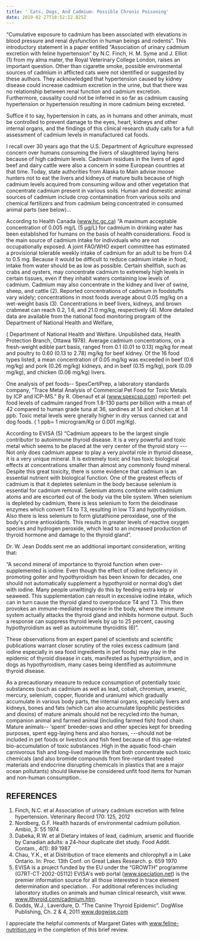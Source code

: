 ```yaml
---
title: ' Cats, Dogs, And Cadmium: Possible Chronic Poisoning'
date: 2019-02-27T18:52:12.825Z
---
```

“Cumulative exposure to cadmium has been associated with elevations in blood pressure and renal dysfunction in human beings and rodents”. This introductory statement in a paper entitled “Association of urinary cadmium excretion with feline hypertension” by N.C. Finch, H. M. Syme and J. Elliot (1) from my alma mater, the Royal Veterinary College London, raises an important question. Other than cigarette smoke, possible environmental sources of cadmium in afflicted cats were not identified or suggested by these authors. They acknowledged that hypertension caused by kidney disease could increase cadmium excretion in the urine, but that there was no relationship between renal function and cadmium excretion. Furthermore, causality could not be inferred in so far as cadmium causing hypertension or hypertension resulting in more cadmium being excreted.

Suffice it to say, hypertension in cats, as in humans and other animals, must be controlled to prevent damage to the eyes, heart, kidneys and other internal organs, and the findings of this clinical research study calls for a full assessment of cadmium levels in manufactured cat foods.

I recall over 30 years ago that the U.S. Department of Agriculture expressed concern over humans consuming the livers of slaughtered laying hens because of high cadmium levels. Cadmium residues in the livers of aged beef and dairy cattle were also a concern in some European countries at that time. Today, state authorities from Alaska to Main advise moose hunters not to eat the livers and kidneys of mature bulls because of high cadmium levels acquired from consuming willow and other vegetation that concentrate cadmium present in various soils. Human and domestic animal sources of cadmium include crop contamination from various soils and chemical fertilizers and from cadmium being concentrated in consumed animal parts (see below)...

According to Health Canada (www.hc.gc.ca) “A maximum acceptable concentration of 0.005 mg/L (5 µg/L) for cadmium in drinking water has been established for humans on the basis of health considerations. Food is the main source of cadmium intake for individuals who are not occupationally exposed. A joint FAO/WHO expert committee has estimated a provisional tolerable weekly intake of cadmium for an adult to be from 0.4 to 0.5 mg. Because it would be difficult to reduce cadmium intake in food, intake from water should be as low as possible. Certain shellfish, such as crabs and oysters, may concentrate cadmium to extremely high levels in certain tissues, even if they inhabit waters containing low levels of cadmium. Cadmium may also concentrate in the kidney and liver of swine, sheep, and cattle (2). Reported concentrations of cadmium in foodstuffs vary widely; concentrations in most foods average about 0.05 mg/kg on a wet-weight basis (3). Concentrations in beef livers, kidneys, and brown crabmeat can reach 0.2, 1.6, and 21.0 mg/kg, respectively (4).  More detailed data are available from the national food monitoring program of the Department of National Health and Welfare,

( Department of National Health and Welfare. Unpublished data, Health Protection Branch, Ottawa 1978).  Average cadmium concentrations, on a fresh-weight edible part basis, ranged from 0.1 (0.01 to 0.13) mg/kg for meat and poultry to 0.60 (0.13 to 2.78) mg/kg for beef kidney. Of the 16 food types listed, a mean concentration of 0.05 mg/kg was exceeded in beef (0.6 mg/kg) and pork (0.26 mg/kg) kidneys, and in beef (0.15 mg/kg), pork (0.09 mg/kg), and chicken (0.06 mg/kg) livers.

One analysis of pet foods-- SpexCertiPrep, a laboratory standards company, "Trace Metal Analysis of Commercial Pet Food for Toxic Metals by ICP and ICP-MS." By R. Obenauf et al (www.spexcsp.com) reported:  pet food levels of cadmuim ranged from 1.8-130 parts per billion with a mean of 42 compared to human grade tuna at 36, sardines at 14 and chicken at 1.8 ppb. Toxic metal levels were gnerally higher in dry versus canned cat and dog foods. ( 1 ppb= 1 microgram/Kg or 0.001 mg/Kg).

According to EVISA (5) “Cadmium appears to be the largest single contributor to autoimmune thyroid disease.  It is a very powerful and toxic metal which seems to be placed at the very center of the thyroid story ---Not only does cadmium appear to play a very pivotal role in thyroid disease, it is a very unique mineral. It is extremely toxic and has toxic biological effects at concentrations smaller than almost any commonly found mineral. Despite this great toxicity, there is some evidence that cadmium is an essential nutrient with biological function.  One of the greatest effects of cadmium is that it depletes selenium in the body because selenium is essential for cadmium removal. Selenium atoms combine with cadmium atoms and are escorted out of the body via the bile system. When selenium is depleted by cadmium, there is less selenium to form the deiodinase enzymes which convert T4 to T3, resulting in low T3 and hypothyroidism. Also there is less selenium to form glutathione peroxidase, one of the body's prime antioxidants. This results in greater levels of reactive oxygen species and hydrogen peroxide, which lead to an increased production of thyroid hormone and damage to the thyroid gland”.

 Dr. W. Jean Dodds sent me an additional important consideration, writing that:

“A second mineral of importance to thyroid function when over-supplemented is iodine. Even though the effect of iodine deficiency in promoting goiter and hypothyroidism has been known for decades, one should not automatically supplement a hypothyroid or normal dog’s diet with iodine. Many people unwittingly do this by feeding extra kelp or seaweed. This supplementation can result in excessive iodine intake, which can in turn cause the thyroid gland to overproduce T4 and T3. This then provokes an immune-mediated response in the body, where the immune system actually attacks the thyroid gland and inhibits hormone output. Such a response can suppress thyroid levels by up to 25 percent, causing hypothyroidism as well as autoimmune thyroiditis (6)”.

These observations from an expert panel of scientists and scientific publications warrant closer scrutiny of the roles excess cadmium (and iodine especially in sea food ingredients in pet foods) may play in the epidemic of thyroid disease in cats, manifested as hyperthyroidism, and in dogs as hypothyroidism, many cases being identified as autoimmune thyroid disease.

As a precautionary measure to reduce consumption of potentially toxic substances (such as cadmium as well as lead, cobalt, chromium, arsenic, mercury, selenium, copper, fluoride and uranium) which gradually accumulate in various body parts, the internal organs, especially livers and kidneys, bones and fats (which can also accumulate lipophilic pesticides and dioxins) of mature animals should not be recycled into the human, companion animal and farmed animal (including farmed fish) food chain. Mature animals-- ‘spent’ breeder-sows and other species kept for breeding purposes, spent egg-laying hens and also horses, ---should not be included in pet foods or livestock and fish feed because of this age-related bio-accumulation of toxic substances .High in the aquatic food-chain carnivorous fish and long-lived marine life that both concentrate such toxic chemicals (and also bromide compounds from fire-retardant treated materials and endocrine disrupting chemicals in plastics that are a major ocean pollutants) should likewise be considered unfit food items for human and non-human consumption..

## REFERENCES

1. Finch, N.C. et al Association of urinary cadmium excretion with feline hypertension. Veterinary Record 170: 125, 2012
2. Nordberg, G.F. Health hazards of environmental cadmium pollution. Ambio, 3: 55 1974
3. Dabeka, R.W. et al Dietary intakes of lead, cadmium, arsenic and fluoride by Canadian adults: a 24-hour duplicate diet study. Food Addit. Contam., 4(1): 89 1987
4. Chau, Y.K., et al Distribution of trace elements and chlorophyll a in Lake Ontario. In: Proc. 13th Conf. on Great Lakes Research. p. 659 1970
5. EVISA is a project funded by the EU under the “GROWTH” programme (G7RT-CT-2002-05112) EVISA's web portal (www.speciation.net) is the premier information source for all those interested in trace element determination and speciation. . For additional references including laboratory studies on animals and human clinical research, visit www. www.ithyroid.com/cadmium.htm.
6. Dodds, W.J., Laverdure, D. “The Canine Thyroid Epidemic”. DogWise Publishing, Ch. 2 & 4, 2011  www.dogwise.com

I appreciate the helpful comments of Margaret Gates with www.feline-nutrition.org in the completion of this brief review.
